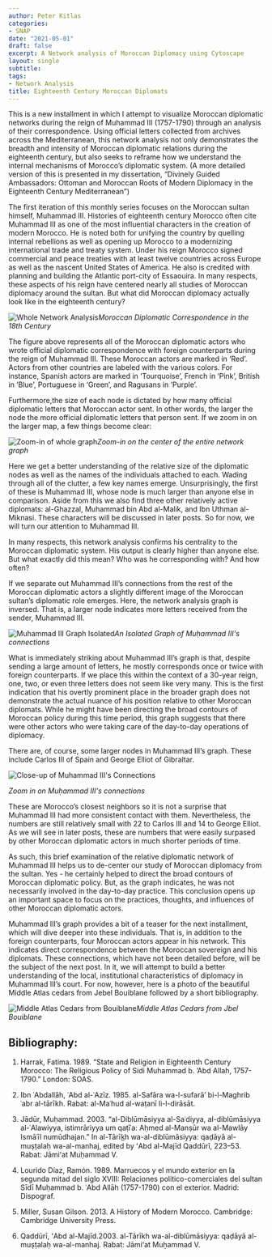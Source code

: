 ```yaml
---
author: Peter Kitlas
categories:
- SNAP
date: "2021-05-01"
draft: false
excerpt: A Network analysis of Moroccan Diplomacy using Cytoscape
layout: single
subtitle: 
tags:
- Network Analysis
title: Eighteenth Century Moroccan Diplomats
---
```

This is a new installment in which I attempt to visualize Moroccan diplomatic networks during the reign of Muhammad III (1757-1790) through an analysis of their correspondence. Using official letters collected from archives across the Mediterranean, this network analysis not only demonstrates the breadth and intensity of Moroccan diplomatic relations during the eighteenth century, but also seeks to reframe how we understand the internal mechanisms of Morocco’s diplomatic system. (A more detailed version of this is presented in my dissertation, “Divinely Guided Ambassadors: Ottoman and Moroccan Roots of Modern Diplomacy in the Eighteenth Century Mediterranean”)

The first iteration of this monthly series focuses on the Moroccan sultan himself, Muhammad III. Histories of eighteenth century Morocco often cite Muhammad III as one of the most influential characters in the creation of modern Morocco. He is noted both for unifying the country by quelling internal rebellions as well as opening up Morocco to a modernizing international trade and treaty system. Under his reign Morocco signed commercial and peace treaties with at least twelve countries across Europe as well as the nascent United States of America. He also is credited with planning and building the Atlantic port-city of Essaouira. In many respects, these aspects of his reign have centered nearly all studies of Moroccan diplomacy around the sultan. But what did Moroccan diplomacy actually look like in the eighteenth century?

![Whole Network Analysis](Complete.jpeg)*Moroccan Diplomatic Correspondence in the 18th Century*

The figure above represents all of the Moroccan diplomatic actors who wrote official diplomatic correspondence with foreign counterparts during the reign of Muhammad III. These Moroccan actors are marked in ‘Red’. Actors from other countries are labeled with the various colors. For instance, Spanish actors are marked in ‘Tourquoise’, French in ‘Pink’, British in ‘Blue’, Portuguese in ‘Green’, and Ragusans in ‘Purple’.

Furthermore,the size of each node is dictated by how many official diplomatic letters that Moroccan actor sent. In other words, the larger the node the more official diplomatic letters that person sent. If we zoom in on the larger map, a few things become clear:

![Zoom-in of whole graph](zoomin.jpg)*Zoom-in on the center of the entire network graph*

Here we get a better understanding of the relative size of the diplomatic nodes as well as the names of the individuals attached to each. Wading through all of the clutter, a few key names emerge. Unsurprisingly, the first of these is Muhammad III, whose node is much larger than anyone else in comparison. Aside from this we also find three other relatively active diplomats: al-Ghazzal, Muhammad bin Abd al-Malik, and Ibn Uthman al-Miknasi. These characters will be discussed in later posts. So for now, we will turn our attention to Muhammad III.

In many respects, this network analysis confirms his centrality to the Moroccan diplomatic system. His output is clearly higher than anyone else. But what exactly did this mean? Who was he corresponding with? And how often?

If we separate out Muhammad III’s connections from the rest of the Moroccan diplomatic actors a slightly different image of the Moroccan sultan’s diplomatic role emerges. Here, the network analysis graph is inversed. That is, a larger node indicates more letters received from the sender, Muhammad III.

![Muhammad III Graph Isolated](MuhammadIII.jpeg)*An Isolated Graph of Muḥammad III's connections*

What is immediately striking about Muhammad III’s graph is that, despite sending a large amount of letters, he mostly corresponds once or twice with foreign counterparts. If we place this within the context of a 30-year reign, one, two, or even three letters does not seem like very many. This is the first indication that his overtly prominent place in the broader graph does not demonstrate the actual nuance of his position relative to other Moroccan diplomats. While he might have been directing the broad contours of Moroccan policy during this time period, this graph suggests that there were other actors who were taking care of the day-to-day operations of diplomacy.

There are, of course, some larger nodes in Muhammad III’s graph. These include Carlos III of Spain and George Elliot of Gibraltar.

![Close-up of Muhammad III's Connections](Zoom_Med.jpg)

*Zoom in on Muḥammad III's connections*

These are Morocco’s closest neighbors so it is not a surprise that Muhammad III had more consistent contact with them. Nevertheless, the numbers are still relatively small with 22 to Carlos III and 14 to George Elliot. As we will see in later posts, these are numbers that were easily surpased by other Moroccan diplomatic actors in much shorter periods of time.

As such, this brief examination of the relative diplomatic network of Muhammad III helps us to de-center our study of Moroccan diplomacy from the sultan. Yes - he certainly helped to direct the broad contours of Moroccan diplomatic policy. But, as the graph indicates, he was not necessarily involved in the day-to-day practice. This conclusion opens up an important space to focus on the practices, thoughts, and influences of other Moroccan diplomatic actors.

Muhammad III’s graph provides a bit of a teaser for the next installment, which will dive deeper into these individuals. That is, in addition to the foreign counterparts, four Moroccan actors appear in his network. This indicates direct correspondence between the Moroccan sovereign and his diplomats. These connections, which have not been detailed before, will be the subject of the next post. In it, we will attempt to build a better understanding of the local, institutional characteristics of diplomacy in Muhammad III’s court. For now, however, here is a photo of the beautiful Middle Atlas cedars from Jebel Bouiblane followed by a short bibliography.

![Middle Atlas Cedars from Bouiblane](cedars.JPG)*Middle Atlas Cedars from Jbel Bouiblane*

## Bibliography:

1. Harrak, Fatima. 1989. “State and Religion in Eighteenth Century Morocco: The Religious Policy of Sidi Muhammad b. ’Abd Allah, 1757-1790.” London: SOAS.

2. Ibn ʿAbdallāh, ʿAbd al-ʿAzīz. 1985. al-Safāra wa-l-sufarā’ bi-l-Maghrib ʿabr al-tārīkh. Rabat: al-Maʿhud al-waṭanī li-l-dirāsāt.

3. Jādūr, Muḥammad. 2003. “al-Diblūmāsiyya al-Saʿdiyya, al-diblūmāsiyya al-ʿAlawiyya, istimrāriyya um qaṭīʿa: Aḥmed al-Manṣūr wa al-Mawlāy Ismāʿīl numūdhajan.” In al-Tārīk̲h wa-al-diblūmāsiyya: qaḍāyā al-muṣṭalaḥ wa-al-manhaj, edited by ʻAbd al-Majīd Qaddūrī, 223–53. Rabat: Jāmiʻat Muḥammad V.

4. Lourido Díaz, Ramón. 1989. Marruecos y el mundo exterior en la segunda mitad del siglo XVIII: Relaciones politico-comerciales del sultan Sīdī Muḥammad b. ʿAbd Allāh (1757-1790) con el exterior. Madrid: Dispograf.

5. Miller, Susan Gilson. 2013. A History of Modern Morocco. Cambridge: Cambridge University Press.

6. Qaddūrī, ʻAbd al-Majīd.2003. al-Tārīkh wa-al-diblūmāsiyya: qaḍāyā al-muṣṭalaḥ wa-al-manhaj. Rabat: Jāmiʻat Muḥammad V.

